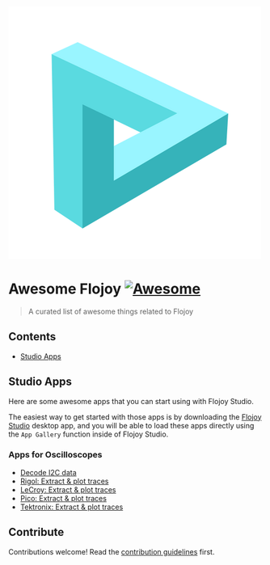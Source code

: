 ![Flojoy](./assets/logo.png)

# Awesome Flojoy [![Awesome](https://awesome.re/badge.svg)](https://awesome.re)

> A curated list of awesome things related to Flojoy

## Contents

- [Studio Apps](#studio-apps)

## Studio Apps

Here are some awesome apps that you can start using with Flojoy Studio.

The easiest way to get started with those apps is by downloading the
[Flojoy Studio](https://docs.flojoy.ai/studio/installation/) desktop app, and
you will be able to load these apps directly using the `App Gallery` function
inside of Flojoy Studio.

### Apps for Oscilloscopes

- [Decode I2C data](https://docs.flojoy.ai/blocks/hardware/oscilloscopes/tektronix/mso2x/decode-i2c-mso2x/)
- [Rigol: Extract & plot traces](https://docs.flojoy.ai/blocks/hardware/oscilloscopes/rigol/ds1074z/extract-trace-ds1074z/)
- [LeCroy: Extract & plot traces](https://docs.flojoy.ai/blocks/hardware/oscilloscopes/teledyne-lecroy/t3dso1xxx/measurement-t3dso1xxx/)
- [Pico: Extract & plot traces](https://docs.flojoy.ai/blocks/hardware/oscilloscopes/pico/pico2000/extract-trace-2000/)
- [Tektronix: Extract & plot traces](https://docs.flojoy.ai/blocks/hardware/oscilloscopes/tektronix/mdo3xxx/advanced-measurements-mdo3xxx/)

## Contribute

Contributions welcome! Read the [contribution guidelines](contributing.md) first.
